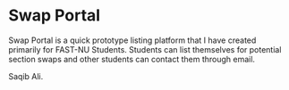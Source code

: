 # Swap Portal

Swap Portal is a quick prototype listing platform that I have created primarily for FAST-NU Students. Students can list themselves for potential section swaps and other students can contact them through email.

Saqib Ali.